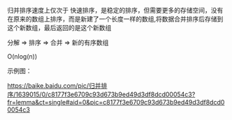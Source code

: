归并排序速度上仅次于 快速排序，是稳定的排序，但需要更多的存储空间，没有在原来的数组上排序，而是新建了一个长度一样的数组,将数据合并排序后存储到这个新数组，最后返回的是这个新数组

分解 => 排序 => 合并 => 新的有序数组

O(nlog(n))

示例图：

https://baike.baidu.com/pic/归并排序/1639015/0/c8177f3e6709c93d673b9ed49d3df8dcd00054c3?fr=lemma&ct=single#aid=0&pic=c8177f3e6709c93d673b9ed49d3df8dcd00054c3